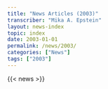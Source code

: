 ```yaml
---
title: "News Articles (2003)"
transcriber: "Mika A. Epstein"
layout: news-index
topic: index
date: 2003-01-01
permalink: /news/2003/
categories: ["News"]
tags: ["2003"]
---
```


{{< news >}}
